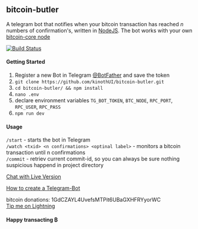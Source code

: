## bitcoin-butler

A telegram bot that notifies when your bitcoin transaction has reached _n_ numbers of confirmation's, written in [NodeJS](https://nodejs.org/).
The bot works with your own [bitcoin-core node](https://bitcoincore.org/en/download/)

[![Build Status](https://travis-ci.com/kinothUI/bitcoin-butler.svg?branch=master)](https://travis-ci.com/kinothUI/bitcoin-butler)

#### Getting Started

1. Register a new Bot in Telegram [@BotFather](https://t.me/BotFather) and save the token
2. `git clone https://github.com/kinothUI/bitcoin-butler.git`
3. `cd bitcoin-butler/ && npm install`
4. `nano .env`
5. declare environment variables `TG_BOT_TOKEN`, `BTC_NODE`, `RPC_PORT`, `RPC_USER`, `RPC_PASS`
6. `npm run dev`

#### Usage

`/start` - starts the bot in Telegram  
`/watch <txid> <n confirmations> <optinal label>` - monitors a bitcoin transaction until n confirmations  
`/commit` - retriev current commit-id, so you can always be sure nothing suspicious happend in project directory

[Chat with Live Version](https://t.me/Bitcoinbbot)

[How to create a Telegram-Bot](https://core.telegram.org/bots#3-how-do-i-create-a-bot)

bitcoin donations: 1GdCZAYL4UvefsMTPit6UBaGXHFRYyorWC  
[Tip me on Lightning](https://tippin.me/@kinothUI)

#### Happy transacting ₿
